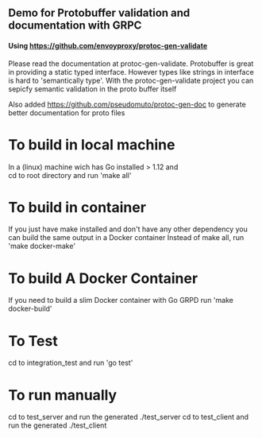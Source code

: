 
## Demo for Protobuffer validation and documentation with GRPC


#### Using https://github.com/envoyproxy/protoc-gen-validate

Please read the documentation at protoc-gen-validate. Protobuffer is great in providing a
static typed interface. However types like strings in interface is hard to 'semantically type'.
With the protoc-gen-validate project you can sepicfy semantic validation in the proto buffer itself

Also added https://github.com/pseudomuto/protoc-gen-doc to generate better documentation
for proto files

# To build in local machine

In a (linux) machine wich has Go installed > 1.12 and  
cd to root directory and run 'make all'

# To build in container
If you just have make installed and don't have any other dependency you can build
the same output in a Docker container
Instead of make all, run 'make docker-make'

# To build A Docker Container

If you need to build a slim Docker container with Go GRPD
run 'make docker-build'

# To Test
cd to integration_test  and run 'go test' 

# To run manually
cd to test_server and run the generated ./test_server
cd to test_client and run the generated ./test_client

